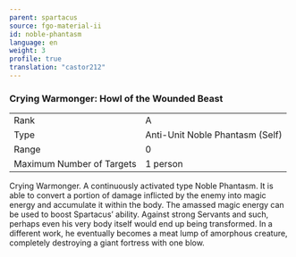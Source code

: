 ```yaml
---
parent: spartacus
source: fgo-material-ii
id: noble-phantasm
language: en
weight: 3
profile: true
translation: "castor212"
---
```


### Crying Warmonger: Howl of the Wounded Beast

<table>
  <tr><td>Rank</td><td>A</td></tr>
  <tr><td>Type</td><td>Anti-Unit Noble Phantasm (Self)</td></tr>
  <tr><td>Range</td><td>0</td></tr>
  <tr><td>Maximum Number of Targets</td><td>1 person</td></tr>
</table>

Crying Warmonger.
A continuously activated type Noble Phantasm.
It is able to convert a portion of damage inflicted by the enemy into magic energy and accumulate it within the body.
The amassed magic energy can be used to boost Spartacus’ ability. Against strong Servants and such, perhaps even his very body itself would end up being transformed.
In a different work, he eventually becomes a meat lump of amorphous creature, completely destroying a giant fortress with one blow.
